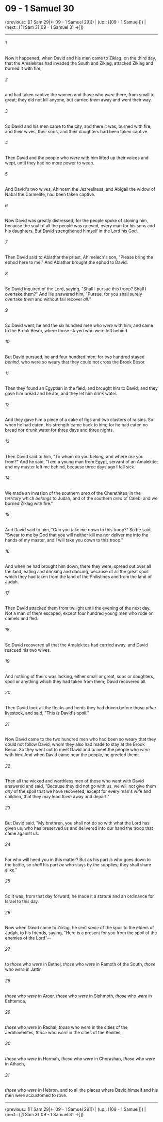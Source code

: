 # 09 - 1 Samuel 30

(previous:: [[1 Sam 29|← 09 - 1 Samuel 29]]) | (up:: [[09 - 1 Samuel]]) | (next:: [[1 Sam 31|09 - 1 Samuel 31 →]])

***


###### 1 
Now it happened, when David and his men came to Ziklag, on the third day, that the Amalekites had invaded the South and Ziklag, attacked Ziklag and burned it with fire, 

###### 2 
and had taken captive the women and those who _were_ there, from small to great; they did not kill anyone, but carried _them_ away and went their way. 

###### 3 
So David and his men came to the city, and there it was, burned with fire; and their wives, their sons, and their daughters had been taken captive. 

###### 4 
Then David and the people who _were_ with him lifted up their voices and wept, until they had no more power to weep. 

###### 5 
And David's two wives, Ahinoam the Jezreelitess, and Abigail the widow of Nabal the Carmelite, had been taken captive. 

###### 6 
Now David was greatly distressed, for the people spoke of stoning him, because the soul of all the people was grieved, every man for his sons and his daughters. But David strengthened himself in the Lord his God. 

###### 7 
Then David said to Abiathar the priest, Ahimelech's son, "Please bring the ephod here to me." And Abiathar brought the ephod to David. 

###### 8 
So David inquired of the Lord, saying, "Shall I pursue this troop? Shall I overtake them?" And He answered him, "Pursue, for you shall surely overtake _them_ and without fail recover _all._" 

###### 9 
So David went, he and the six hundred men who _were_ with him, and came to the Brook Besor, where those stayed who were left behind. 

###### 10 
But David pursued, he and four hundred men; for two hundred stayed _behind,_ who were so weary that they could not cross the Brook Besor. 

###### 11 
Then they found an Egyptian in the field, and brought him to David; and they gave him bread and he ate, and they let him drink water. 

###### 12 
And they gave him a piece of a cake of figs and two clusters of raisins. So when he had eaten, his strength came back to him; for he had eaten no bread nor drunk water for three days and three nights. 

###### 13 
Then David said to him, "To whom do you _belong,_ and where _are_ you from?" And he said, "I _am_ a young man from Egypt, servant of an Amalekite; and my master left me behind, because three days ago I fell sick. 

###### 14 
We made an invasion of the southern _area_ of the Cherethites, in the _territory_ which _belongs_ to Judah, and of the southern _area_ of Caleb; and we burned Ziklag with fire." 

###### 15 
And David said to him, "Can you take me down to this troop?" So he said, "Swear to me by God that you will neither kill me nor deliver me into the hands of my master, and I will take you down to this troop." 

###### 16 
And when he had brought him down, there they were, spread out over all the land, eating and drinking and dancing, because of all the great spoil which they had taken from the land of the Philistines and from the land of Judah. 

###### 17 
Then David attacked them from twilight until the evening of the next day. Not a man of them escaped, except four hundred young men who rode on camels and fled. 

###### 18 
So David recovered all that the Amalekites had carried away, and David rescued his two wives. 

###### 19 
And nothing of theirs was lacking, either small or great, sons or daughters, spoil or anything which they had taken from them; David recovered all. 

###### 20 
Then David took all the flocks and herds they had driven before those _other_ livestock, and said, "This _is_ David's spoil." 

###### 21 
Now David came to the two hundred men who had been so weary that they could not follow David, whom they also had made to stay at the Brook Besor. So they went out to meet David and to meet the people who _were_ with him. And when David came near the people, he greeted them. 

###### 22 
Then all the wicked and worthless men of those who went with David answered and said, "Because they did not go with us, we will not give them _any_ of the spoil that we have recovered, except for every man's wife and children, that they may lead _them_ away and depart." 

###### 23 
But David said, "My brethren, you shall not do so with what the Lord has given us, who has preserved us and delivered into our hand the troop that came against us. 

###### 24 
For who will heed you in this matter? But as his part _is_ who goes down to the battle, so _shall_ his part _be_ who stays by the supplies; they shall share alike." 

###### 25 
So it was, from that day forward; he made it a statute and an ordinance for Israel to this day. 

###### 26 
Now when David came to Ziklag, he sent _some_ of the spoil to the elders of Judah, to his friends, saying, "Here is a present for you from the spoil of the enemies of the Lord"-- 

###### 27 
to _those_ who _were_ in Bethel, _those_ who _were_ in Ramoth of the South, _those_ who _were_ in Jattir, 

###### 28 
_those_ who _were_ in Aroer, _those_ who _were_ in Siphmoth, _those_ who _were_ in Eshtemoa, 

###### 29 
_those_ who _were_ in Rachal, _those_ who _were_ in the cities of the Jerahmeelites, _those_ who _were_ in the cities of the Kenites, 

###### 30 
_those_ who _were_ in Hormah, _those_ who _were_ in Chorashan, _those_ who _were_ in Athach, 

###### 31 
_those_ who _were_ in Hebron, and to all the places where David himself and his men were accustomed to rove.

***

(previous:: [[1 Sam 29|← 09 - 1 Samuel 29]]) | (up:: [[09 - 1 Samuel]]) | (next:: [[1 Sam 31|09 - 1 Samuel 31 →]])
